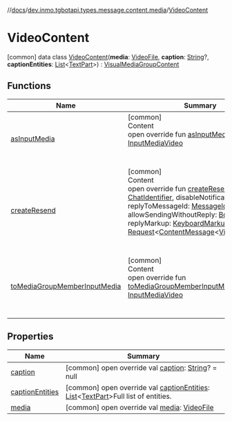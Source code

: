 //[docs](../../../index.md)/[dev.inmo.tgbotapi.types.message.content.media](../index.md)/[VideoContent](index.md)



# VideoContent  
 [common] data class [VideoContent](index.md)(**media**: [VideoFile](../../dev.inmo.tgbotapi.types.files/-video-file/index.md), **caption**: [String](https://kotlinlang.org/api/latest/jvm/stdlib/kotlin/-string/index.html)?, **captionEntities**: [List](https://kotlinlang.org/api/latest/jvm/stdlib/kotlin.collections/-list/index.html)<[TextPart](../../dev.inmo.tgbotapi.CommonAbstracts/-text-part/index.md)>) : [VisualMediaGroupContent](../../dev.inmo.tgbotapi.types.message.content.abstracts/-visual-media-group-content/index.md)   


## Functions  
  
|  Name |  Summary | 
|---|---|
| <a name="dev.inmo.tgbotapi.types.message.content.media/VideoContent/asInputMedia/#/PointingToDeclaration/"></a>[asInputMedia](as-input-media.md)| <a name="dev.inmo.tgbotapi.types.message.content.media/VideoContent/asInputMedia/#/PointingToDeclaration/"></a>[common]  <br>Content  <br>open override fun [asInputMedia](as-input-media.md)(): [InputMediaVideo](../../dev.inmo.tgbotapi.types.InputMedia/-input-media-video/index.md)  <br><br><br>|
| <a name="dev.inmo.tgbotapi.types.message.content.media/VideoContent/createResend/#dev.inmo.tgbotapi.types.ChatIdentifier#kotlin.Boolean#kotlin.Long?#kotlin.Boolean?#dev.inmo.tgbotapi.types.buttons.KeyboardMarkup?/PointingToDeclaration/"></a>[createResend](create-resend.md)| <a name="dev.inmo.tgbotapi.types.message.content.media/VideoContent/createResend/#dev.inmo.tgbotapi.types.ChatIdentifier#kotlin.Boolean#kotlin.Long?#kotlin.Boolean?#dev.inmo.tgbotapi.types.buttons.KeyboardMarkup?/PointingToDeclaration/"></a>[common]  <br>Content  <br>open override fun [createResend](create-resend.md)(chatId: [ChatIdentifier](../../dev.inmo.tgbotapi.types/-chat-identifier/index.md), disableNotification: [Boolean](https://kotlinlang.org/api/latest/jvm/stdlib/kotlin/-boolean/index.html), replyToMessageId: [MessageIdentifier](../../dev.inmo.tgbotapi.types/index.md#%5Bdev.inmo.tgbotapi.types%2FMessageIdentifier%2F%2F%2FPointingToDeclaration%2F%5D%2FClasslikes%2F625018081)?, allowSendingWithoutReply: [Boolean](https://kotlinlang.org/api/latest/jvm/stdlib/kotlin/-boolean/index.html)?, replyMarkup: [KeyboardMarkup](../../dev.inmo.tgbotapi.types.buttons/-keyboard-markup/index.md)?): [Request](../../dev.inmo.tgbotapi.requests.abstracts/-request/index.md)<[ContentMessage](../../dev.inmo.tgbotapi.types.message.abstracts/-content-message/index.md)<[VideoContent](index.md)>>  <br><br><br>|
| <a name="dev.inmo.tgbotapi.types.message.content.media/VideoContent/toMediaGroupMemberInputMedia/#/PointingToDeclaration/"></a>[toMediaGroupMemberInputMedia](to-media-group-member-input-media.md)| <a name="dev.inmo.tgbotapi.types.message.content.media/VideoContent/toMediaGroupMemberInputMedia/#/PointingToDeclaration/"></a>[common]  <br>Content  <br>open override fun [toMediaGroupMemberInputMedia](to-media-group-member-input-media.md)(): [InputMediaVideo](../../dev.inmo.tgbotapi.types.InputMedia/-input-media-video/index.md)  <br><br><br>|


## Properties  
  
|  Name |  Summary | 
|---|---|
| <a name="dev.inmo.tgbotapi.types.message.content.media/VideoContent/caption/#/PointingToDeclaration/"></a>[caption](caption.md)| <a name="dev.inmo.tgbotapi.types.message.content.media/VideoContent/caption/#/PointingToDeclaration/"></a> [common] open override val [caption](caption.md): [String](https://kotlinlang.org/api/latest/jvm/stdlib/kotlin/-string/index.html)? = null   <br>|
| <a name="dev.inmo.tgbotapi.types.message.content.media/VideoContent/captionEntities/#/PointingToDeclaration/"></a>[captionEntities](caption-entities.md)| <a name="dev.inmo.tgbotapi.types.message.content.media/VideoContent/captionEntities/#/PointingToDeclaration/"></a> [common] open override val [captionEntities](caption-entities.md): [List](https://kotlinlang.org/api/latest/jvm/stdlib/kotlin.collections/-list/index.html)<[TextPart](../../dev.inmo.tgbotapi.CommonAbstracts/-text-part/index.md)>Full list of entities.   <br>|
| <a name="dev.inmo.tgbotapi.types.message.content.media/VideoContent/media/#/PointingToDeclaration/"></a>[media](media.md)| <a name="dev.inmo.tgbotapi.types.message.content.media/VideoContent/media/#/PointingToDeclaration/"></a> [common] open override val [media](media.md): [VideoFile](../../dev.inmo.tgbotapi.types.files/-video-file/index.md)   <br>|

